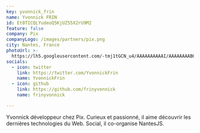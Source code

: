 ```yaml
---
key: yvonnick_frin
name: Yvonnick FRIN
id: Et0TICQLYudeoQ5KjUZ55X2rU9M2
feature: false
company: Pix
companyLogo: /images/partners/pix.png
city: Nantes, France
photoUrl: >-
  https://lh5.googleusercontent.com/-tmj1tGCN_u4/AAAAAAAAAAI/AAAAAAAABO0/oVqsblFTX8k/photo.jpg
socials:
  - icon: twitter
    link: https://twitter.com/YvonnickFrin
    name: YvonnickFrin
  - icon: github
    link: https://github.com/frinyvonnick
    name: frinyvonnick

---
```


Yvonnick développeur chez Pix. Curieux et passionné, il aime découvrir les dernières technologies du Web. Social, il co-organise NantesJS.

